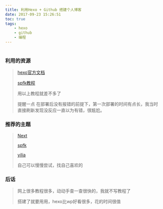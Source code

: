 ```yaml
---
title: 利用Hexo + Github 搭建个人博客
date: 2017-09-23 15:26:51
toc: true
tags: 
	- hexo 
	- github
	- 编程
---
```


# 

### 利用的资源

> [hexo官方文档](https://hexo.io/zh-cn/index.html)
>
> [spfk教程](https://luuman.github.io/categories/Hexo/)
>
> 用以上教程就差不多了
>
> 提醒一点 在部署后没有报错的前提下，第一次部署的时间有点长，我当时直接刷新发现没反应一直以为有错，很尴尬。

<!--more-->

### 推荐的主题

> [Next](https://github.com/iissnan/hexo-theme-next)
>
> [spfk](https://github.com/luuman/hexo-theme-spfk)
>
> [yilia](https://github.com/litten/hexo-theme-yilia)
>
> 自己可以慢慢尝试，找自己喜欢的



### 后话

> 网上很多教程很多，动动手查一查很快的，我就不写教程了
>
> 搭建了就要用用，hexo比wp好看很多，花的时间很值